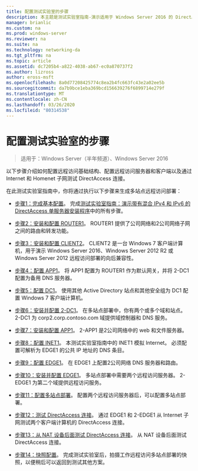 ```yaml
---
title: 配置测试实验室的步骤
description: 本主题是测试实验室指南-演示适用于 Windows Server 2016 的 DirectAccess 多站点部署的一部分
manager: brianlic
ms.custom: na
ms.prod: windows-server
ms.reviewer: na
ms.suite: na
ms.technology: networking-da
ms.tgt_pltfrm: na
ms.topic: article
ms.assetid: dc7205b4-a822-4038-ab67-ec0a870737f2
ms.author: lizross
author: eross-msft
ms.openlocfilehash: 8a0d77208425774c8ea2b4fc663fc43e2a02ee5b
ms.sourcegitcommit: da7b9bce1eba369bcd156639276f6899714e279f
ms.translationtype: MT
ms.contentlocale: zh-CN
ms.lasthandoff: 03/26/2020
ms.locfileid: "80314538"
---
```

# <a name="steps-for-configuring-the-test-lab"></a>配置测试实验室的步骤

>适用于：Windows Server（半年频道）、Windows Server 2016

以下步骤介绍如何配置远程访问基础结构、配置远程访问服务器和客户端以及通过 Internet 和 Homenet 子网测试 DirectAccess 连接。  
  
在此测试实验室指南中，你将通过执行以下步骤来生成多站点远程访问部署：  
  
-   [步骤1：完成基本配置](assetId:///9eb4a9ba-9118-4ea3-8963-e643ec81c3ed)。 完成[测试实验室指南：演示带有混合 IPv4 和 IPv6 的 DirectAccess 单服务器安装程序](https://go.microsoft.com/fwlink/p/?LinkId=237004)中的所有步骤。  
  
-   [步骤2：安装和配置 ROUTER1](assetId:///e4b1a298-d5b0-410e-970b-c5358a9378f9)。 ROUTER1 提供了公司网络和2公司网络子网之间的路由和转发功能。  
  
-   [步骤3：安装和配置 CLIENT2](assetId:///6cbee1b5-f6f6-443f-8fa9-31cc5c05a0ee)。 CLIENT2 是一台 Windows 7 客户端计算机，用于演示 Windows Server 2016、Windows Server 2012 R2 或 Windows Server 2012 远程访问部署的向后兼容性。  
  
-   [步骤4：配置 APP1](assetId:///a0ee655e-c01e-4bf3-a7b3-064e9614f810)。 将 APP1 配置为 ROUTER1 作为默认网关，并将 2-DC1 配置为备用 DNS 服务器。  
  
-   [步骤5：配置 DC1](assetId:///205ca795-93ce-4e53-aa6b-b44c87f0e14a)。 使用其他 Active Directory 站点和其他安全组为 DC1 配置 Windows 7 客户端计算机。  
  
-   [步骤6：安装并配置 2-DC1](assetId:///16752f61-edbf-4ff4-9d7a-e2077b66a127)。 在多站点部署中，你有两个或多个域和站点。 2-DC1 为 corp2.corp.contoso.com 域提供域控制器和 DNS 服务。  
  
-   [步骤7：安装和配置 APP1](assetId:///7d04b54e-590a-4d33-9766-415789859f29)。 2-APP1 是2公司网络中的 web 和文件服务器。  
  
-   [步骤8：配置 INET1](assetId:///8ecc0b63-8626-4939-8d26-3d51d051d231)。 本测试实验室指南中的 INET1 模拟 Internet。 必须配置可解析为 EDGE1 的公共 IP 地址的 DNS 条目。  
  
-   [步骤9：配置 EDGE1](assetId:///562744dc-30f6-42fa-bd5f-60a013b2179e)。 在 EDGE1 上配置2公司网络 DNS 服务器和路由。  
  
-   [步骤10：安装并配置 EDGE1](assetId:///1938c4f3-ca96-475d-9f2e-6bea3b7a4130)。 多站点部署中需要两个远程访问服务器。 2-EDGE1 为第二个域提供远程访问服务。  
  
-   [步骤11：配置多站点部署](assetId:///537e4b68-043f-49c9-94d8-15ce8c4b18e2)。 配置两个远程访问服务器后，可以配置多站点部署。  
  
-   [步骤12：测试 DirectAccess 连接](assetId:///aa293b5d-4b6f-4004-95f3-0ab54804b15c)。 通过 EDGE1 和 2-EDGE1 从 Internet 子网测试两个客户端计算机的 DirectAccess 连接。  
  
-   [步骤13：从 NAT 设备后面测试 DirectAccess 连接](assetId:///41f8195b-00a1-4991-9db8-3703514dbe0c)。 从 NAT 设备后面测试 DirectAccess 连接。  
  
-   [步骤14：快照配置](assetId:///7b56d5c9-c334-463e-9e29-d652ca110d84)。 完成测试实验室后，拍摄工作远程访问多站点部署的快照，以便稍后可以返回到测试其他方案。  
  


